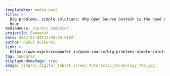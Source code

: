 ```yaml
---
templateKey: media-post
title: >-
  Big problems, simple solutions: Why Open Source Govtech is the need of the
  hour
mediaHouse: Express Computer
projectId: SamagraX
date: 2022-07-08T13:59:58.919Z
author: Rahul Kulkarni
link: >-
  https://www.expresscomputer.in/open-source/big-problems-simple-solutions-why-open-source-govtech-is-the-need-of-the-hour/88112/
tag: SamagraX
displayOnHomePage: true
image: /img/ec_digital_tablet_screen_futuristic_technology_750.jpg
---
```


